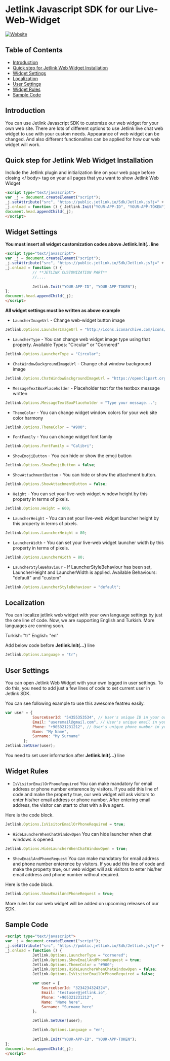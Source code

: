 # Jetlink Javascript SDK for our Live-Web-Widget
[![Website](https://app.jetlink.io/Assets/custom/img/jetlink-logo-medium.png)](https://jetlink.io)
## Table of Contents

- [Introduction](#introduction)
- [Quick step for Jetlink Web Widget Installation](#quick-step-for-jetlink-web-widget-installation)
- [Widget Settings](#widget-settings)
- [Localization](#localization)
- [User Settings](#user-settings)
- [Widget Rules](#widget-rules)
- [Sample Code](#sample-code)

## Introduction

You can use Jetlink Javascript SDK to customize our web widget for your own web site. There are lots of different options to use Jetlink live chat web widget to use with your custom needs. Appearance of web widget can be changed. And also different functionalites can be applied for how our web widget will work. 

## Quick step for Jetlink Web Widget Installation

Include the Jetlink plugin and initialization line on your web page before closing </ body> tag on your all pages that you want to show Jetlink Web Widget
```html
<script type="text/javascript">
var _j = document.createElement("script");
_j.setAttribute("src", "https://public.jetlink.io/Sdk/Jetlink.js?j=" + new Date(Date()).getTime() / 1000);
_j.onload = function () { Jetlink.Init("YOUR-APP-ID", "YOUR-APP-TOKEN"); };
document.head.appendChild(_j);
</script>
```

## Widget Settings

**You must insert all widget customization codes above Jetlink.Init(.. line**
```html
<script type="text/javascript">
var _j = document.createElement("script");
_j.setAttribute("src", "https://public.jetlink.io/Sdk/Jetlink.js?j=" + new Date(Date()).getTime() / 1000);
_j.onload = function () { 
            // **JETLINK CUSTOMIZATION PART**
            //....
            
            Jetlink.Init("YOUR-APP-ID", "YOUR-APP-TOKEN"); 
};
document.head.appendChild(_j);
</script>
```

**All widget settings must be written as above example**

* `LauncherImageUrl` - Change web-widget button image
```javascript
Jetlink.Options.LauncherImageUrl = "http://icons.iconarchive.com/icons/graphicloads/100-flat-2/256/chat-2-icon.png";
```
* `LauncherType` - You can change web widget image type using that property. Available Types: "Circular" or "Cornered"
```javascript
Jetlink.Options.LauncherType = "Circular";
```
* `ChatWindowBackgroundImageUrl` - Change chat window background image
```javascript
Jetlink.Options.ChatWindowBackgroundImageUrl = "https://openclipart.org/image/800px/svg_to_png/232120/lolipop-seamless-pattern.png";
```
* `MessageTextBoxPlaceholder` - Placeholder text  for the textbox message written 
```javascript
Jetlink.Options.MessageTextBoxPlaceholder = "Type your message...";
```
* `ThemeColor` - You can change widget window colors for your web site color harmony
```javascript
Jetlink.Options.ThemeColor = "#900";
```
* `FontFamily` - You can change widget font family
```javascript
Jetlink.Options.FontFamily = "Calibri";
```
* `ShowEmojiButton` - You can hide or show the emoji button
```javascript
Jetlink.Options.ShowEmojiButton = false;
```
* `ShowAttachmentButton` - You can hide or show the attachment button.
```javascript
Jetlink.Options.ShowAttachmentButton = false;
```
* `Height` - You can set your live-web widget window height by this property in terms of pixels.
```javascript
Jetlink.Options.Height = 600;
```
* `LauncherHeight` - You can set your live-web widget launcher height by this property in terms of pixels.
```javascript
Jetlink.Options.LauncherHeight = 80;
```
* `LauncherWidth` - You can set your live-web widget launcher width by this property in terms of pixels.
```javascript
Jetlink.Options.LauncherWidth = 80;
```
* `LauncherStyleBehaviour` - If LauncherStyleBehaviour has been set, LauncherHeight and LauncherWidth is applied. Available Behaviours: "default" and "custom"
```javascript
Jetlink.Options.LauncherStyleBehaviour = "default";
```

## Localization

You can localize jetlink web widget with your own language settings by just the one line of code. Now, we are supporting English and Turkish. More languages are coming soon.

Turkish: "tr"
English: "en"

Add below code before **Jetlink.Init(...)** line

```javascript
Jetlink.Options.Language = "tr";
```

## User Settings

You can open Jetlink Web Widget with your own logged in user settings. To do this, you need to add just a few lines of code to set current user in Jetlink SDK.

You can see following example to use this awesome featreu easily.

```javascript
var user = {
            SourceUserId: "54355353534", // User's unique ID in your own system
            Email: "useremail@gmail.com", // User's unique email in your own system
            Phone: "+905321231212", // User's unique phone number in your own system
            Name: "My Name",
            Surname: "My Surname"
        };
Jetlink.SetUser(user);
```

You need to set user information after **Jetlink.Init(...)** line

## Widget Rules

* `IsVisitorEmailOrPhoneRequired`
You can make mandatory for email address or phone number enterence by visitors. 
If you add this line of code and make the property true, our web widget will ask visitors to enter his/her email address or phone number. After entering email address, the visitor can start to chat with a live agent.

Here is the code block.

```javascript
Jetlink.Options.IsVisitorEmailOrPhoneRequired = true;
```

* `HideLauncherWhenChatWindowOpen`
You can hide launcher when chat windows is opened.

```javascript
Jetlink.Options.HideLauncherWhenChatWindowOpen = true;
```

* `ShowEmailAndPhoneRequest`
You can make mandatory for email address and phone number enterence by visitors. 
If you add this line of code and make the property true, our web widget will ask visitors to enter his/her email address and phone number without required.

Here is the code block.

```javascript
Jetlink.Options.ShowEmailAndPhoneRequest = true;
```

More rules for our web widget will be added on upcoming releases of our SDK. 

## Sample Code
```html
<script type="text/javascript">
var _j = document.createElement("script");
_j.setAttribute("src", "https://public.jetlink.io/Sdk/Jetlink.js?j=" + new Date(Date()).getTime() / 1000);
_j.onload = function () { 
            Jetlink.Options.LauncherType = "cornered";
            Jetlink.Options.ShowEmailAndPhoneRequest = true;
            Jetlink.Options.ThemeColor = "#900";
            Jetlink.Options.HideLauncherWhenChatWindowOpen = false; 
            Jetlink.Options.IsVisitorEmailOrPhoneRequired = false;

            var user = {
                SourceUserId: "3234234324324",
                Email: "testuser@jetlink.io",
                Phone: "+905321231212",
                Name: "Name here",
                Surname: "Surname here"
            };

            Jetlink.SetUser(user);

            Jetlink.Options.Language = "en";
            
            Jetlink.Init("YOUR-APP-ID", "YOUR-APP-TOKEN"); 
};
document.head.appendChild(_j);
</script>
```


